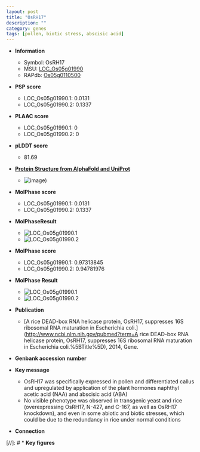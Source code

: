 ```yaml
---
layout: post
title: "OsRH17"
description: ""
category: genes
tags: [pollen, biotic stress, abscisic acid]
---
```


* **Information**  
    + Symbol: OsRH17  
    + MSU: [LOC_Os05g01990](http://rice.plantbiology.msu.edu/cgi-bin/ORF_infopage.cgi?orf=LOC_Os05g01990)  
    + RAPdb: [Os05g0110500](http://rapdb.dna.affrc.go.jp/viewer/gbrowse_details/irgsp1?name=Os05g0110500)  

* **PSP score**  
    + LOC_Os05g01990.1: 0.0131 
    + LOC_Os05g01990.2: 0.1337 

* **PLAAC score**  
    + LOC_Os05g01990.1: 0 
    + LOC_Os05g01990.2: 0 

* **pLDDT score**
    + 81.69

* **[Protein Structure from AlphaFold and UniProt](https://www.uniprot.org/uniprotkb/Q0DLB9/entry#structure)**
    + ![image](https://ricepsp.github.io/images/Q0/AF-Q0DLB9-F1.png))

* **MolPhase score**
    + LOC_Os05g01990.1: 0.0131
    + LOC_Os05g01990.2: 0.1337

* **MolPhaseResult**
    + ![LOC_Os05g01990.1](https://ricepsp.github.io/pictures/LOC_Os05g/LOC_Os05g01990.1.png)
    + ![LOC_Os05g01990.2](https://ricepsp.github.io/pictures/LOC_Os05g/LOC_Os05g01990.2.png)

* **MolPhase score**
    + LOC_Os05g01990.1: 0.97313845
    + LOC_Os05g01990.2: 0.94781976

* **MolPhase Result**
    + ![LOC_Os05g01990.1](https://304243504.github.io/Pictures/LOC_Os05g/LOC_Os05g01990.1.png)
    + ![LOC_Os05g01990.2](https://304243504.github.io/Pictures/LOC_Os05g/LOC_Os05g01990.2.png)

* **Publication**  
    + [A rice DEAD-box RNA helicase protein, OsRH17, suppresses 16S ribosomal RNA maturation in Escherichia coli.](http://www.ncbi.nlm.nih.gov/pubmed?term=A rice DEAD-box RNA helicase protein, OsRH17, suppresses 16S ribosomal RNA maturation in Escherichia coli.%5BTitle%5D), 2014, Gene.

* **Genbank accession number**  

* **Key message**  
    + OsRH17 was specifically expressed in pollen and differentiated callus and upregulated by application of the plant hormones naphthyl acetic acid (NAA) and abscisic acid (ABA)
    + No visible phenotype was observed in transgenic yeast and rice (overexpressing OsRH17, N-427, and C-167, as well as OsRH17 knockdown), and even in some abiotic and biotic stresses, which could be due to the redundancy in rice under normal conditions

* **Connection**  

[//]: # * **Key figures**  



